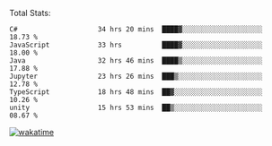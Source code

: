 Total Stats:
<!--START_SECTION:waka-->

```text
C#                    34 hrs 20 mins  ████▓░░░░░░░░░░░░░░░░░░░░   18.73 %
JavaScript            33 hrs          ████▓░░░░░░░░░░░░░░░░░░░░   18.00 %
Java                  32 hrs 46 mins  ████▒░░░░░░░░░░░░░░░░░░░░   17.88 %
Jupyter               23 hrs 26 mins  ███▒░░░░░░░░░░░░░░░░░░░░░   12.78 %
TypeScript            18 hrs 48 mins  ██▓░░░░░░░░░░░░░░░░░░░░░░   10.26 %
unity                 15 hrs 53 mins  ██▒░░░░░░░░░░░░░░░░░░░░░░   08.67 %
```

<!--END_SECTION:waka-->

[![wakatime](https://wakatime.com/badge/user/d6a1e036-2153-43d6-9604-0dce67457b7f.svg)](https://wakatime.com/@d6a1e036-2153-43d6-9604-0dce67457b7f)
